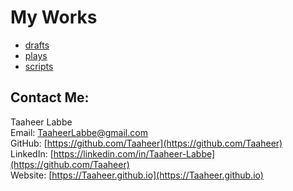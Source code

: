 # My Works

- [drafts](drafts/)
- [plays](plays/)
- [scripts](scripts/)

## Contact Me:  
Taaheer Labbe  
Email: [TaaheerLabbe@gmail.com](mailto:TaaheerLabbe@gmail.com)  
GitHub: [https://github.com/Taaheer](https://github.com/Taaheer)  
LinkedIn: [https://linkedin.com/in/Taaheer-Labbe](https://github.com/Taaheer)  
Website: [https://Taaheer.github.io](https://Taaheer.github.io)